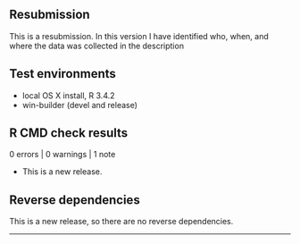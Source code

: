 ## Resubmission

This is a resubmission. In this version I have identified who, when, and where the data was collected in the description

## Test environments
* local OS X install, R 3.4.2
* win-builder (devel and release)

## R CMD check results

0 errors | 0 warnings | 1 note

* This is a new release.

## Reverse dependencies

This is a new release, so there are no reverse dependencies.

---

